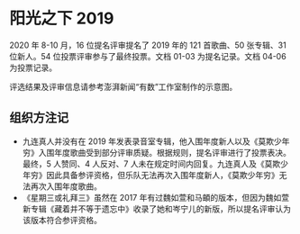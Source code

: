 # 阳光之下 2019

2020 年 8-10 月，16 位提名评审提名了 2019 年的 121 首歌曲、50 张专辑、31 位新人。54 位投票评审参与了最终投票。文档 01-03 为提名记录。文档 04-06 为投票记录。

评选结果及评审信息请参考澎湃新闻“有数”工作室制作的示意图。

## 组织方注记

- 九连真人并没有在 2019 年发表录音室专辑，他入围年度新人以及《莫欺少年穷》入围年度歌曲受到部分评审质疑。根据规则，提名评审进行了投票表决。最终，5 人赞同、4 人反对、7 人未在规定时间内回复。九连真人及《莫欺少年穷》因此具备参评资格，但乐队无法再次入围年度新人，《莫欺少年穷》无法再次入围年度歌曲。
- 《星期三或礼拜三》虽然在 2017 年有过魏如萱和马頔的版本，但因为魏如萱新专辑《藏着并不等于遗忘中》收录了她和岑宁儿的新版，所以提名评审认为该版本符合参评资格。